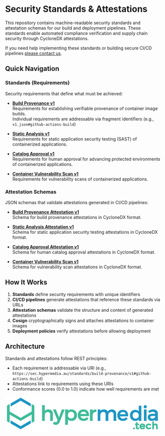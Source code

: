 # Security Standards & Attestations

This repository contains machine-readable security standards and attestation schemas for our build and deployment pipelines. These standards enable automated compliance verification and supply chain security through CycloneDX attestations.

If you need help implementing these standards or building secure CI/CD pipelines [please contact us](https://www.hypermedia.tech/company/contact).

## Quick Navigation

### Standards (Requirements)

Security requirements that define what must be achieved:

- **[Build Provenance v1](./standards/build-provenance/v1.json)**  
  Requirements for establishing verifiable provenance of container image builds.  
  Individual requirements are addressable via fragment identifiers (e.g., `v1.json#github-actions-build`)

- **[Static Analysis v1](./standards/static-analysis/v1.json)**  
  Requirements for static application security testing (SAST) of containerized applications.

- **[Catalog Approval v1](./standards/catalog-approval/v1.json)**  
  Requirements for human approval for advancing protected environments of containerized applications.

- **[Container Vulnerability Scan v1](./standards/container-vulnerability-scan/v1.json)**  
  Requirements for vulnerability scans of containerized applications.


### Attestation Schemas

JSON schemas that validate attestations generated in CI/CD pipelines:

- **[Build Provenance Attestation v1](./attestations/build-provenance/v1.json)**  
  Schema for build provenance attestations in CycloneDX format.

- **[Static Analysis Attestation v1](./attestations/static-analysis/v1.json)**  
  Schema for static application security testing attestations in CycloneDX format.

- **[Catalog Approval Attestation v1](./attestations/catalog-approval/v1.json)**  
  Schema for human catalog approval attestations in CycloneDX format.

- **[Container Vulnerability Scan v1](./attestations/container-vulnerability-scan/v1.json)**  
  Schema for vulnerability scan attestations in CycloneDX format.


## How It Works

1. **Standards** define security requirements with unique identifiers
2. **CI/CD pipelines** generate attestations that reference these standards via URLs
3. **Attestation schemas** validate the structure and content of generated attestations
4. **Cosign** cryptographically signs and attaches attestations to container images
5. **Deployment policies** verify attestations before allowing deployment

## Architecture

Standards and attestations follow REST principles:
- Each requirement is addressable via URI (e.g., `https://sec.hypermedia.au/standards/build-provenance/v1#github-actions-build`)
- Attestations link to requirements using these URIs
- Conformance scores (0.0 to 1.0) indicate how well requirements are met

![hypermedia tech logo](assets/images/hypermediatech-default.webp)
